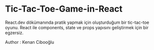 # Tic-Tac-Toe-Game-in-React

React.dev dökümanında pratik yapmak için oluşturduğum bir tic-tac-toe oyunu. 
React ile components, state ve props yapısını geliştirmek için bir egzersiz.

Author : Kenan Cibooğlu
